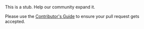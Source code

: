 This is a stub. Help our community expand it.

Please use the [Contributor's Guide](https://github.com/coinalpha/hummingbot/blob/master/CONTRIBUTING.md) to ensure your pull request gets accepted.